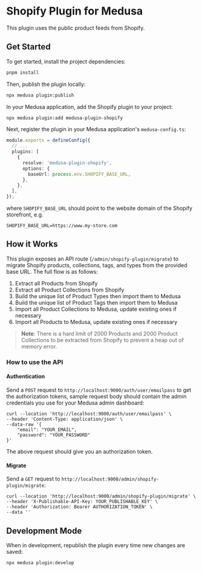 # Shopify Plugin for Medusa

This plugin uses the public product feeds from Shopify.

## Get Started

To get started, install the project dependencies:

```bash
pnpm install
```

Then, publish the plugin locally:

```bash
npx medusa plugin:publish
```

In your Medusa application, add the Shopify plugin to your project:

```bash
npx medusa plugin:add medusa-plugin-shopify
```

Next, register the plugin in your Medusa application's `medusa-config.ts`:

```ts
module.exports = defineConfig({
  // ...
  plugins: [
    {
      resolve: 'medusa-plugin-shopify',
      options: {
        baseUrl: process.env.SHOPIFY_BASE_URL,
      },
    },
  ],
});
```

where `SHOPIFY_BASE_URL` should point to the website domain of the Shopify storefront, e.g.

```plaintext
SHOPIFY_BASE_URL=https://www.my-store.com
```

## How it Works

This plugin exposes an API route (`/admin/shopify-plugin/migrate`) to migrate Shopify products, collections, tags, and types from the provided base URL. The full flow is as follows:

1. Extract all Products from Shopify
2. Extract all Product Collections from Shopify
3. Build the unique list of Product Types then import them to Medusa
4. Build the unique list of Product Tags then import them to Medusa
5. Import all Product Collections to Medusa, update existing ones if necessary
6. Import all Products to Medusa, update existing ones if necessary

> **Note**: There is a hard limit of 2000 Products and 2000 Product Collections to be extracted from Shopify to prevent a heap out of memory error.

### How to use the API

#### Authentication

Send a `POST` request to `http://localhost:9000/auth/user/emailpass` to get the authorization tokens, sample request body should contain the admin credentials you use for your Medusa admin dashboard:

```cURL
curl --location 'http://localhost:9000/auth/user/emailpass' \
--header 'Content-Type: application/json' \
--data-raw '{
    "email": "YOUR_EMAIL",
    "password": "YOUR_PASSWORD"
}'
```

The above request should give you an authorization token.

#### Migrate

Send a `GET` request to `http://localhost:9000/admin/shopify-plugin/migrate`:

```cURL
curl --location 'http://localhost:9000/admin/shopify-plugin/migrate' \
--header 'X-Publishable-API-Key: YOUR_PUBLISHABLE_KEY' \
--header 'Authorization: Bearer AUTHORIZATION_TOKEN' \
--data ''
```

## Development Mode

When in development, republish the plugin every time new changes are saved:

```bash
npx medusa plugin:develop
```
